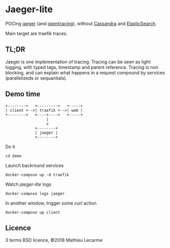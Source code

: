 Jaeger-lite
===========

POCing [jaeger](https://www.jaegertracing.io/) (and [opentracing](http://opentracing.io/)), without [Cassandra](https://cassandra.apache.org/) and [ElasticSearch](https://www.elastic.co/).

Main target are traefik traces.

TL;DR
-----

Jaeger is one implementation of tracing.
Tracing can be seen as light logging, with typed tags, timestamp and parent reference.
Tracing is non blocking, and can explain what happens in a request compound by services (parallelizeds or sequantials).

Demo time
---------

    +--------+   +---------+   +-----+
    | client +-->| traefik +-->| web |
    +--------+   +----+----+   +-----+
                      |
                      v
                 +--------+
                 | jaeger |
                 +--------+

Do it

    cd demo

Launch backround services

    docker-compose up -d traefik

Watch *jaeger-lite* logs

    docker-compose logs jaeger

In another window, trigger some curl action

    docker-compose up client

Licence
-------

3 terms BSD licence, ©2018 Mathieu Lecarme